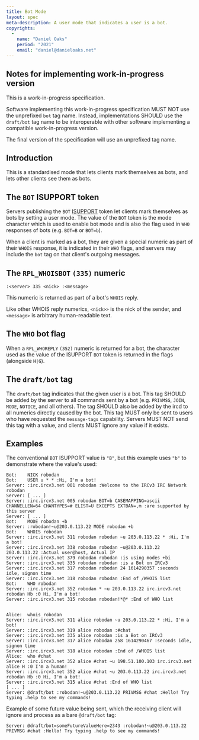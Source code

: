 ```yaml
---
title: Bot Mode
layout: spec
meta-description: A user mode that indicates a user is a bot.
copyrights:
  -
    name: "Daniel Oaks"
    period: "2021"
    email: "daniel@danieloaks.net"
---
```


## Notes for implementing work-in-progress version

This is a work-in-progress specification.

Software implementing this work-in-progress specification MUST NOT use the
unprefixed `bot` tag name. Instead, implementations SHOULD use the
`draft/bot` tag name to be interoperable with other software
implementing a compatible work-in-progress version.

The final version of the specification will use an unprefixed tag name.

## Introduction
This is a standardised mode that lets clients mark themselves as bots, and lets other clients see them as bots.

## The `BOT` ISUPPORT token
Servers publishing the `BOT` [ISUPPORT](https://modern.ircdocs.horse/#feature-advertisement) token let clients mark themselves as bots by setting a user mode. The value of the `BOT` token is the mode character which is used to enable bot mode and is also the flag used in `WHO` responses of bots (e.g. `BOT=B` or `BOT=b`).

When a client is marked as a bot, they are given a special numeric as part of their `WHOIS` response, it is indicated in their `WHO` flags, and servers may include the `bot` tag on that client's outgoing messages.

## The `RPL_WHOISBOT` `(335)` numeric

    :<server> 335 <nick> :<message>

This numeric is returned as part of a bot's `WHOIS` reply.

Like other WHOIS reply numerics, `<nick>>` is the nick of the sender, and
`<message>` is arbitrary human-readable text.

## The `WHO` bot flag
When a `RPL_WHOREPLY` `(352)` numeric is returned for a bot, the character used as the value of the ISUPPORT `BOT` token is returned in the flags (alongside `H|G`).

## The `draft/bot` tag
The `draft/bot` tag indicates that the given user is a bot. This tag SHOULD be added by the server to all commands sent by a bot (e.g. `PRIVMSG`, `JOIN`, `MODE`, `NOTICE`, and all others). The tag SHOULD also be added by the ircd to all numerics directly caused by the bot. This tag MUST only be sent to users who have requested the `message-tags` capability. Servers MUST NOT send this tag with a value, and clients MUST ignore any value if it exists.

## Examples

The conventional `BOT` ISUPPORT value is `"B"`, but this example uses `"b"` to demonstrate where the value's used:
```
Bot:    NICK robodan
Bot:    USER u * * :Hi, I'm a bot!
Server: :irc.ircv3.net 001 robodan :Welcome to the IRCv3 IRC Network robodan
Server: [ ... ]
Server: :irc.ircv3.net 005 robodan BOT=b CASEMAPPING=ascii CHANNELLEN=64 CHANTYPES=# ELIST=U EXCEPTS EXTBAN=,m :are supported by this server
Server: [ ... ]
Bot:    MODE robodan +b
Server: :robodan!~u@203.0.113.22 MODE robodan +b
Bot:    WHOIS robodan
Server: :irc.ircv3.net 311 robodan robodan ~u 203.0.113.22 * :Hi, I'm a bot!
Server: :irc.ircv3.net 338 robodan robodan ~u@203.0.113.22 203.0.113.22 :Actual user@host, Actual IP
Server: :irc.ircv3.net 379 robodan robodan :is using modes +bi
Server: :irc.ircv3.net 335 robodan robodan :is a Bot on IRCv3
Server: :irc.ircv3.net 317 robodan robodan 24 1614290357 :seconds idle, signon time
Server: :irc.ircv3.net 318 robodan robodan :End of /WHOIS list
Bot:    WHO robodan
Server: :irc.ircv3.net 352 robodan * ~u 203.0.113.22 irc.ircv3.net robodan Hb :0 Hi, I'm a bot!
Server: :irc.ircv3.net 315 robodan robodan!*@* :End of WHO list


Alice:  whois robodan
Server: :irc.ircv3.net 311 alice robodan ~u 203.0.113.22 * :Hi, I'm a bot!
Server: :irc.ircv3.net 319 alice robodan :#chat
Server: :irc.ircv3.net 335 alice robodan :is a Bot on IRCv3
Server: :irc.ircv3.net 317 alice robodan 258 1614290467 :seconds idle, signon time
Server: :irc.ircv3.net 318 alice robodan :End of /WHOIS list
Alice:  who #chat
Server: :irc.ircv3.net 352 alice #chat ~u 198.51.100.103 irc.ircv3.net alice H :0 I'm a human!
Server: :irc.ircv3.net 352 alice #chat ~u 203.0.113.22 irc.ircv3.net robodan Hb :0 Hi, I'm a bot!
Server: :irc.ircv3.net 315 alice #chat :End of WHO list
[ ... ]
Server: @draft/bot :robodan!~u@203.0.113.22 PRIVMSG #chat :Hello! Try typing .help to see my commands!
```

Example of some future value being sent, which the receiving client will ignore and process as a bare `@draft/bot` tag:
```
Server: @draft/bot=someFutureValueHere=2343 :robodan!~u@203.0.113.22 PRIVMSG #chat :Hello! Try typing .help to see my commands!
```
